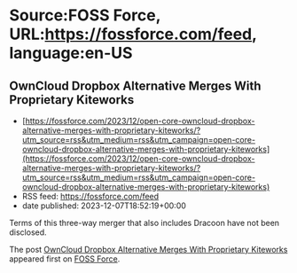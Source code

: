 # Source:FOSS Force, URL:https://fossforce.com/feed, language:en-US

## OwnCloud Dropbox Alternative Merges With Proprietary Kiteworks
 - [https://fossforce.com/2023/12/open-core-owncloud-dropbox-alternative-merges-with-proprietary-kiteworks/?utm_source=rss&utm_medium=rss&utm_campaign=open-core-owncloud-dropbox-alternative-merges-with-proprietary-kiteworks](https://fossforce.com/2023/12/open-core-owncloud-dropbox-alternative-merges-with-proprietary-kiteworks/?utm_source=rss&utm_medium=rss&utm_campaign=open-core-owncloud-dropbox-alternative-merges-with-proprietary-kiteworks)
 - RSS feed: https://fossforce.com/feed
 - date published: 2023-12-07T18:52:19+00:00

<p>Terms of this three-way merger that also includes Dracoon have not been disclosed.</p>
<p>The post <a href="https://fossforce.com/2023/12/open-core-owncloud-dropbox-alternative-merges-with-proprietary-kiteworks/" rel="nofollow">OwnCloud Dropbox Alternative Merges With Proprietary Kiteworks</a> appeared first on <a href="https://fossforce.com" rel="nofollow">FOSS Force</a>.</p>

